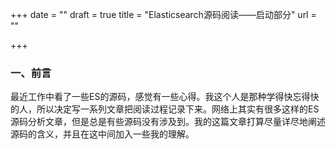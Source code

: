 +++
date = ""
draft = true
title = "Elasticsearch源码阅读——启动部分"
url = ""

+++
### 一、前言

最近工作中看了一些ES的源码，感觉有一些心得。我这个人是那种学得快忘得快的人，所以决定写一系列文章把阅读过程记录下来。网络上其实有很多这样的ES源码分析文章，但是总是有些源码没有涉及到。我的这篇文章打算尽量详尽地阐述源码的含义，并且在这中间加入一些我的理解。